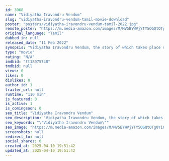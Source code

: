 ```yaml
---
id: 3068
name: "Vidiyatha Iravondru Vendum"
slug: "vidiyatha-iravondru-vendum-tamil-movie-download"
poster: "posters/vidiyatha-iravondru-vendum-tamil-2022.jpg"
remote_poster: "https://m.media-amazon.com/images/M/MV5BYWVjYTY5OGQtOTg0Yi00MDE1LWE1NzQtZDc2MmFlNzQ5NjA3XkEyXkFqcGdeQXVyNjc3OTEwNjk@._V1_SX300.jpg"
original_language: "Tamil"
dubbed_in: null
released_date: "11 Feb 2022"
synopsis: "Vidiyatha Iravondru Vendum, the story of which takes place during the course of one night. \"It's a blend of horror and thriller, and talks about how we have to be more responsible on the road. If there's an accident"
type: "movie"
rating: "N/A"
imdbid: "tt18075748"
tmdbid: null
views: 0
likes: 0
dislikes: 0
author_id: 1
trailer_url: null
runtime: "110 min"
is_featured: 0
is_active: 1
is_comingsoon: 0
seo_title: "Vidiyatha Iravondru Vendum"
seo_description: "Vidiyatha Iravondru Vendum, the story of which takes place during the course of one night. \"It's a blend of horror and thriller, and talks about how we have to be more responsible on the road. If there's an accident"
seo_keywords: "\"Vidiyatha Iravondru Vendum\""
seo_image: "https://m.media-amazon.com/images/M/MV5BYWVjYTY5OGQtOTg0Yi00MDE1LWE1NzQtZDc2MmFlNzQ5NjA3XkEyXkFqcGdeQXVyNjc3OTEwNjk@._V1_SX300.jpg"
screenshots: null
redirect_to: null
social_shares: 0
created_at: 2025-04-10 19:51:42
updated_at: 2025-04-10 19:51:42
---
```


